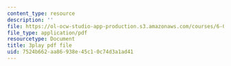 ```yaml
---
content_type: resource
description: ''
file: https://ol-ocw-studio-app-production.s3.amazonaws.com/courses/6-034-artificial-intelligence-fall-2010/7524b662aa86938e45c10c74d3a1ad41_STjW3eH0Cik.pdf
file_type: application/pdf
resourcetype: Document
title: 3play pdf file
uid: 7524b662-aa86-938e-45c1-0c74d3a1ad41
---
```

